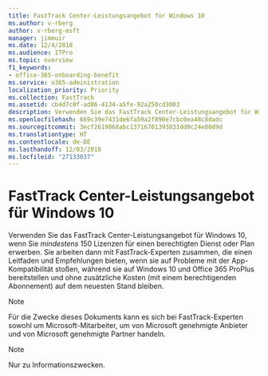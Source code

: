 ```yaml
---
title: FastTrack Center-Leistungsangebot für Windows 10
ms.author: v-rberg
author: v-rberg-msft
manager: jimmuir
ms.date: 12/4/2018
ms.audience: ITPro
ms.topic: overview
f1_keywords:
- office-365-onboarding-benefit
ms.service: o365-administration
localization_priority: Priority
ms.collection: FastTrack
ms.assetid: cb4d7c0f-ad86-4134-a5fe-92a250cd3003
description: Verwenden Sie das FastTrack Center-Leistungsangebot für Windows 10, wenn Sie *mindestens* 150 Lizenzen für einen berechtigten Dienst oder Plan erwerben.
ms.openlocfilehash: 669c39e7431de6fa59a2f890e7cbc0ea48c8dadc
ms.sourcegitcommit: 3ecf2619868abc13716701393831dd0c24e00d9d
ms.translationtype: HT
ms.contentlocale: de-DE
ms.lasthandoff: 12/03/2018
ms.locfileid: "27133037"
---
```

# <a name="fasttrack-center-benefit-for-windows-10"></a>FastTrack Center-Leistungsangebot für Windows 10

Verwenden Sie das FastTrack Center-Leistungsangebot für Windows 10, wenn Sie *mindestens* 150 Lizenzen für einen berechtigten Dienst oder Plan erwerben. Sie arbeiten dann mit FastTrack-Experten zusammen, die einen Leitfaden und Empfehlungen bieten, wenn sie auf Probleme mit der App-Kompatibilität stoßen, während sie auf Windows 10 und Office 365 ProPlus bereitstellen und ohne zusätzliche Kosten (mit einem berechtigenden Abonnement) auf dem neuesten Stand bleiben. 
  
> [!NOTE]
> Für die Zwecke dieses Dokuments kann es sich bei FastTrack-Experten sowohl um Microsoft-Mitarbeiter, um von Microsoft genehmigte Anbieter und von Microsoft genehmigte Partner handeln. 
    
> [!NOTE]
> Nur zu Informationszwecken. 
  

  

 